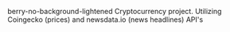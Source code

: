 berry-no-background-lightened
Cryptocurrency project. Utilizing Coingecko (prices) and newsdata.io (news headlines) API's
